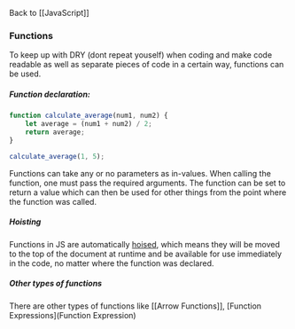 Back to [[JavaScript]]
### Functions
To keep up with DRY (dont repeat youself) when coding and make code readable as well as separate pieces of code in a certain way, functions can be used.
##### Function declaration:
```javascript
function calculate_average(num1, num2) {
	let average = (num1 + num2) / 2;
	return average;
}

calculate_average(1, 5);
```

Functions can take any or no parameters as in-values. When calling the function, one must pass the required arguments. The function can be set to return a value which can then be used for other things from the point where the function was called. 
##### Hoisting
Functions in JS are automatically [hoised](Hoisting.md), which means they will be moved to the top of the document at runtime and be available for use immediately in the code, no matter where the function was declared.
##### Other types of functions
There are other types of functions like [[Arrow Functions]], [Function Expressions](Function Expression)